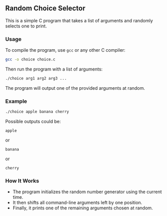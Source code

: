 ## Random Choice Selector

This is a simple C program that takes a list of arguments and randomly selects one to print.

### Usage

To compile the program, use `gcc` or any other C compiler:

```sh
gcc -o choice choice.c
```

Then run the program with a list of arguments:

```sh
./choice arg1 arg2 arg3 ...
```

The program will output one of the provided arguments at random.

### Example

```sh
./choice apple banana cherry
```

Possible outputs could be:

```
apple
```

or

```
banana
```

or

```
cherry
```

### How It Works

- The program initializes the random number generator using the current time.
- It then shifts all command-line arguments left by one position.
- Finally, it prints one of the remaining arguments chosen at random.
